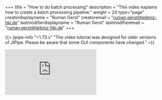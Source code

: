 +++
title = "How to do batch processing"
description = "This video explains how to create a batch processing pipeline."
weight = 24
type="page"
creatordisplayname = "Ruman Gerst"
creatoremail = "ruman.gerst@leibniz-hki.de"
lastmodifierdisplayname = "Ruman Gerst"
lastmodifieremail = "ruman.gerst@leibniz-hki.de"
+++

{{< jipipe-info "<1.73.x" "The video tutorial was designed for older versions of JIPipe. Please be aware that some GUI components have changed." >}}

<iframe class="iframe-video" src="https://www.youtube-nocookie.com/embed/oUgEcFKChVA" frameborder="0" allow="autoplay; encrypted-media; picture-in-picture" allowfullscreen></iframe>
